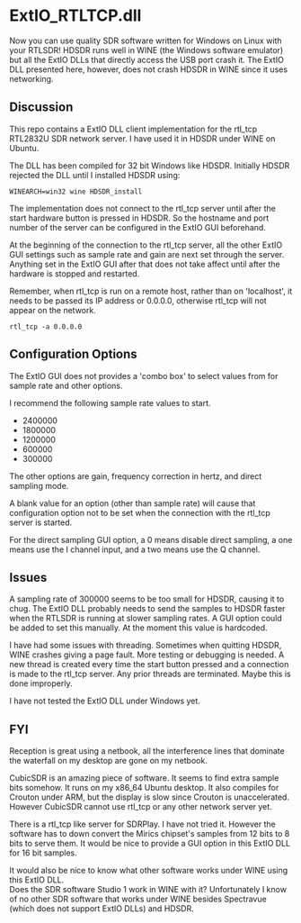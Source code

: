 
# ExtIO\_RTLTCP.dll

Now you can use quality SDR software written for Windows on Linux with
your RTLSDR!  HDSDR runs well in WINE (the Windows software emulator) but 
all the ExtIO DLLs that directly access the USB port crash it.  The ExtIO DLL 
presented here, however, does not crash HDSDR in WINE since it uses networking.

## Discussion 

This repo contains a ExtIO DLL client implementation
for the rtl\_tcp RTL2832U SDR network server.
I have used it in HDSDR under WINE on Ubuntu.  

The DLL has been compiled for 32 bit 
Windows like HDSDR.  Initially HDSDR rejected
the DLL until I installed HDSDR using:

    WINEARCH=win32 wine HDSDR_install

The implementation does not connect to the rtl\_tcp
server until after the start hardware button is pressed in HDSDR. 
So the hostname and port number of the server can be configured
in the ExtIO GUI beforehand. 

At the beginning of the connection to the rtl\_tcp server,
all the other ExtIO GUI settings such as sample rate and gain
are next set through the server. 
Anything set in the ExtIO GUI after that does not take affect
until after the hardware is stopped and restarted.

Remember, when rtl\_tcp is run on a remote host,
rather than on 'localhost', it needs to be passed
its IP address or 0.0.0.0, otherwise
rtl\_tcp will not appear on the network.

    rtl_tcp -a 0.0.0.0

## Configuration Options

The ExtIO GUI does not provides a 'combo box' to select
values from for sample rate and other options.  

I recommend the following sample rate values to start.  

* 2400000
* 1800000
* 1200000
* 600000
* 300000

The other options are gain, frequency correction in hertz,
and direct sampling mode.

A blank value for an option (other than sample rate) 
will cause that configuration option not to be set 
when the connection with the rtl\_tcp server is started.

For the direct sampling GUI option, a 0 means disable
direct sampling, a one means use the I channel input,
and a two means use the Q channel.

## Issues

A sampling rate of 300000 seems to be too small for HDSDR,
causing it to chug.
The ExtIO DLL probably needs 
to send the samples to HDSDR faster when the RTLSDR is running 
at slower sampling rates.
A GUI option could be added to set this manually.  At
the moment this value is hardcoded.

I have had some issues with threading.  Sometimes 
when quitting HDSDR, WINE crashes giving a
page fault.  More testing or debugging is needed.
A new thread is created every time the start 
button pressed and a connection is made to the rtl\_tcp
server.  Any prior threads are terminated.  Maybe this
is done improperly.

I have not tested the ExtIO DLL under Windows yet.

## FYI

Reception is great using a netbook, all the interference lines that
dominate the waterfall on my desktop are gone on my netbook.

CubicSDR is an amazing piece of software.  It seems to find
extra sample bits somehow.  It runs on my
x86\_64 Ubuntu desktop.   It also compiles for Crouton under ARM, but the
display is slow since Crouton is unaccelerated.
However CubicSDR cannot use rtl\_tcp or any other network server yet.  

There is a rtl\_tcp like server for SDRPlay. I have not tried it.  However
the software has to down convert the Mirics chipset's samples from 12 bits to 8 bits to serve them.  It would be nice to provide a GUI option in this ExtIO DLL for 16 bit samples.

It would also be nice to know what other software
works under WINE using this ExtIO DLL.  
Does the SDR software Studio 1 work in WINE with it?
Unfortunately I know of no other SDR software that works under WINE
besides Spectravue (which does not support ExtIO DLLs) and HDSDR.


